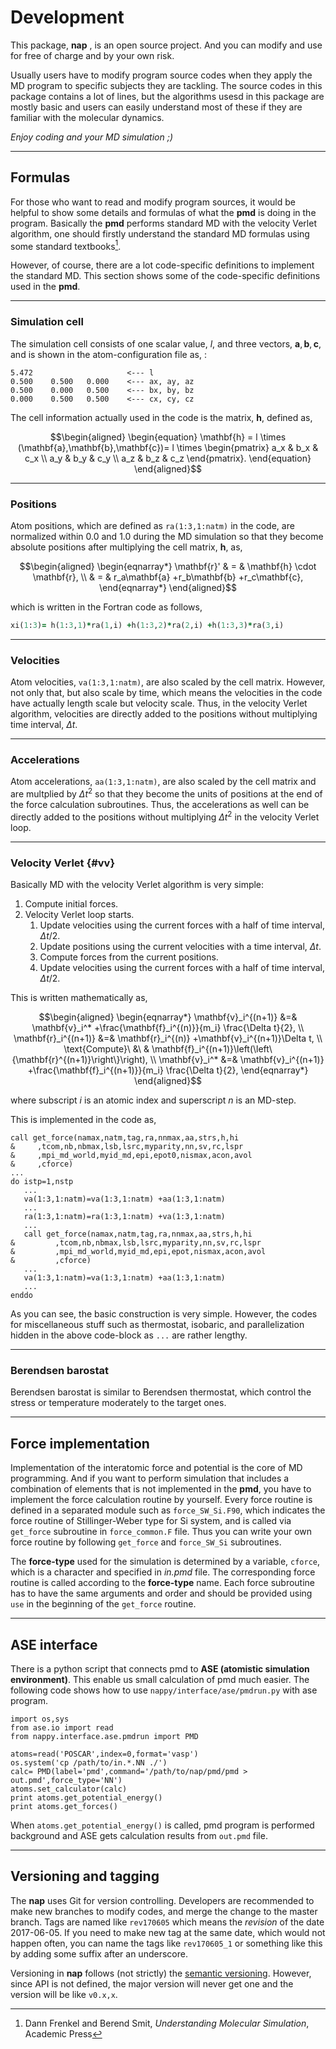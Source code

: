 # Development

This package, **nap** , is an open source project. And you can modify
and use for free of charge and by your own risk.

Usually users have to modify program source codes when they apply the MD
program to specific subjects they are tackling. The source codes in this
package contains a lot of lines, but the algorithms usesd in this
package are mostly basic and users can easily understand most of these
if they are familiar with the molecular dynamics.

*Enjoy coding and your MD simulation ;)*

------------------------------------------------------------------------

## Formulas

For those who want to read and modify program sources, it would be
helpful to show some details and formulas of what the **pmd** is doing
in the program. Basically the **pmd** performs standard MD with the
velocity Verlet algorithm, one should firstly understand the standard MD
formulas using some standard textbooks[^Frenkel].

However, of course, there are a lot code-specific definitions to
implement the standard MD. This section shows some of the code-specific
definitions used in the **pmd**.

------------------------------------------------------------------------

### Simulation cell

The simulation cell consists of one scalar value, $l$, and three
vectors, $\mathbf{a}, \mathbf{b}, \mathbf{c}$, and is shown in the
atom-configuration file as, :

    5.472                     <--- l
    0.500    0.500   0.000    <--- ax, ay, az
    0.500    0.000   0.500    <--- bx, by, bz
    0.000    0.500   0.500    <--- cx, cy, cz

The cell information actually used in the code is the matrix,
$\mathbf{h}$, defined as,

$$\begin{aligned}
\begin{equation}
   \mathbf{h} = l \times (\mathbf{a},\mathbf{b},\mathbf{c})= l \times
   \begin{pmatrix}
   a_x & b_x & c_x \\
   a_y & b_y & c_y \\
   a_z & b_z & c_z
   \end{pmatrix}.
\end{equation}
\end{aligned}$$

------------------------------------------------------------------------

### Positions

Atom positions, which are defined as `ra(1:3,1:natm)` in the code, are
normalized within 0.0 and 1.0 during the MD simulation so that they become
absolute positions after multiplying the cell matrix, $\mathbf{h}$, as,

$$\begin{aligned}
\begin{eqnarray*}
\mathbf{r}' & = & \mathbf{h} \cdot \mathbf{r}, \\
            & = & r_a\mathbf{a} +r_b\mathbf{b} +r_c\mathbf{c},
\end{eqnarray*}
\end{aligned}$$

which is written in the Fortran code as follows,

```fortran
xi(1:3)= h(1:3,1)*ra(1,i) +h(1:3,2)*ra(2,i) +h(1:3,3)*ra(3,i)
```

------------------------------------------------------------------------

### Velocities

Atom velocities, `va(1:3,1:natm)`, are also scaled by the cell matrix.
However, not only that, but also scale by time, which means the
velocities in the code have actually length scale but velocity scale.
Thus, in the velocity Verlet algorithm, velocities are directly added to
the positions without multiplying time interval, $\Delta t$.

------------------------------------------------------------------------

### Accelerations

Atom accelerations, `aa(1:3,1:natm)`, are also scaled by the cell matrix
and are multplied by $\Delta t^2$ so that they become the units of
positions at the end of the force calculation subroutines. Thus, the
accelerations as well can be directly added to the positions without
multiplying $\Delta t^2$ in the velocity Verlet loop.

------------------------------------------------------------------------

### Velocity Verlet {#vv}

Basically MD with the velocity Verlet algorithm is very simple:

1.  Compute initial forces.
2.  Velocity Verlet loop starts.
    1.  Update velocities using the current forces with a half of time
        interval, $\Delta t/2$.
    2.  Update positions using the current velocities with a time
        interval, $\Delta t$.
    3.  Compute forces from the current positions.
    4.  Update velocities using the current forces with a half of time
        interval, $\Delta t/2$.

This is written mathematically as,

$$\begin{aligned}
\begin{eqnarray*}
\mathbf{v}_i^{(n+1)} &=& \mathbf{v}_i^* +\frac{\mathbf{f}_i^{(n)}}{m_i} \frac{\Delta t}{2}, \\
\mathbf{r}_i^{(n+1)} &=& \mathbf{r}_i^{(n)} +\mathbf{v}_i^{(n+1)}\Delta t, \\
\text{Compute}\ &\ & \mathbf{f}_i^{(n+1)}\left(\left\{\mathbf{r}^{(n+1)}\right\}\right), \\
\mathbf{v}_i^* &=& \mathbf{v}_i^{(n+1)} +\frac{\mathbf{f}_i^{(n+1)}}{m_i} \frac{\Delta t}{2},
\end{eqnarray*}
\end{aligned}$$

where subscript *i* is an atomic index and superscript *n* is an
MD-step.

This is implemented in the code as,

```Fortran
call get_force(namax,natm,tag,ra,nnmax,aa,strs,h,hi
&     ,tcom,nb,nbmax,lsb,lsrc,myparity,nn,sv,rc,lspr
&     ,mpi_md_world,myid_md,epi,epot0,nismax,acon,avol
&     ,cforce)
...
do istp=1,nstp
   ...
   va(1:3,1:natm)=va(1:3,1:natm) +aa(1:3,1:natm)
   ...
   ra(1:3,1:natm)=ra(1:3,1:natm) +va(1:3,1:natm)
   ...
   call get_force(namax,natm,tag,ra,nnmax,aa,strs,h,hi
&         ,tcom,nb,nbmax,lsb,lsrc,myparity,nn,sv,rc,lspr
&         ,mpi_md_world,myid_md,epi,epot,nismax,acon,avol
&         ,cforce)
   ...
   va(1:3,1:natm)=va(1:3,1:natm) +aa(1:3,1:natm)
   ...
enddo
```

As you can see, the basic construction is very simple. However, the
codes for miscellaneous stuff such as thermostat, isobaric, and
parallelization hidden in the above code-block as `...` are rather
lengthy.

------------------------------------------------------------------------

### Berendsen barostat

Berendsen barostat is similar to Berendsen thermostat, which control the
stress or temperature moderately to the target ones.

------------------------------------------------------------------------

## Force implementation


Implementation of the interatomic force and potential is the core of MD
programming. And if you want to perform simulation that includes a
combination of elements that is not implemented in the **pmd**, you have
to implement the force calculation routine by yourself. Every force
routine is defined in a separated module such as `force_SW_Si.F90`,
which indicates the force routine of Stillinger-Weber type for Si
system, and is called via `get_force` subroutine in `force_common.F`
file. Thus you can write your own force routine by following `get_force`
and `force_SW_Si` subroutines.

The **force-type** used for the simulation is determined by a variable,
`cforce`, which is a character and specified in *in.pmd* file. The
corresponding force routine is called according to the **force-type**
name. Each force subroutine has to have the same arguments and order and
should be provided using `use` in the beginning of the `get_force`
routine.

------------------------------------------------------------------------

## ASE interface

There is a python script that connects pmd to **ASE (atomistic
simulation environment)**. This enable us small calculation of pmd much
easier. The following code shows how to use
`nappy/interface/ase/pmdrun.py` with ase program.

``` {.python}
import os,sys
from ase.io import read
from nappy.interface.ase.pmdrun import PMD

atoms=read('POSCAR',index=0,format='vasp')
os.system('cp /path/to/in.*.NN ./')
calc= PMD(label='pmd',command='/path/to/nap/pmd/pmd > out.pmd',force_type='NN')
atoms.set_calculator(calc)
print atoms.get_potential_energy()
print atoms.get_forces()
```

When `atoms.get_potential_energy()` is called, pmd program is performed
background and ASE gets calculation results from `out.pmd` file.

------------------------------------------------------------------------

## Versioning and tagging

The **nap** uses Git for version controlling. Developers are recommended
to make new branches to modify codes, and merge the change to the master
branch. Tags are named like `rev170605` which means the *revision* of
the date 2017-06-05. If you need to make new tag at the same date, which
would not happen often, you can name the tags like `rev170605_1` or
something like this by adding some suffix after an underscore.

Versioning in **nap** follows (not strictly) the [semantic
versioning](https://semver.org). However, since API is not defined, the
major version will never get one and the version will be like `v0.x,x`.

[^Frenkel]: Dann Frenkel and Berend Smit, *Understanding Molecular Simulation*, Academic Press

